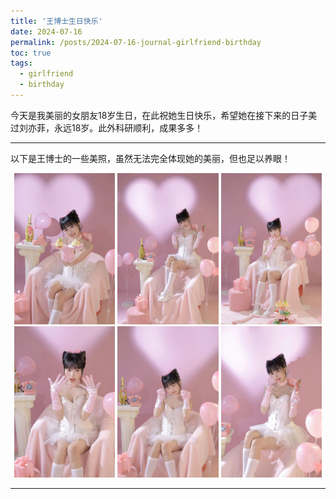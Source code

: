 ```yaml
---
title: '王博士生日快乐'
date: 2024-07-16
permalink: /posts/2024-07-16-journal-girlfriend-birthday
toc: true
tags:
  - girlfriend
  - birthday
---
```


今天是我美丽的女朋友18岁生日，在此祝她生日快乐，希望她在接下来的日子美过刘亦菲，永远18岁。此外科研顺利，成果多多！

------

以下是王博士的一些美照，虽然无法完全体现她的美丽，但也足以养眼！

<!--<div class='paper-box'><div class='paper-box-image'>
<center class ='img'>
<div><a href="images/post/Wang1.png"><img src='images/post/Wang1.png' alt="sym" width="32%"></a>
<div><a href="images/post/Wang2.png"><img src='images/post/Wang2.png' alt="sym" width="32%"></a>
<div><a href="images/post/Wang3.png"><img src='images/post/Wang3.png' alt="sym" width="32%"></a>
<br>
<div><a href="images/post/Wang4.png"><img src='images/post/Wang4.png' alt="sym" width="32%"></a>
<div><a href="images/post/Wang5.png"><img src='images/post/Wang5.png' alt="sym" width="32%"></a>
<div><a href="images/post/Wang6.png"><img src='images/post/Wang6.png' alt="sym" width="32%"></a>
</center>  
</div></div>-->
<center class ='img'>
<img src='images/post/Wang1.png' width="32%">
<img src='images/post/Wang2.png' width="32%">
<img src='images/post/Wang3.png' width="32%">
<bar>
<img src='images/post/Wang4.png' width="32%">
<img src='images/post/Wang5.png' width="32%">
<img src='images/post/Wang6.png' width="32%">
</center>  

------